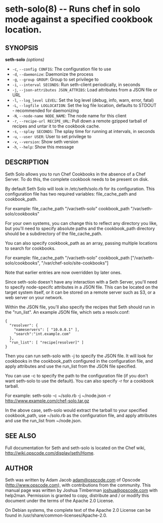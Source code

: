 seth-solo(8) -- Runs chef in solo mode against a specified cookbook location.
========================================

## SYNOPSIS

__seth-solo__ _(options)_

  * `-c`, `--config CONFIG`:
    The configuration file to use
  * `-d`, `--daemonize`:
    Daemonize the process
  * `-g`, `--group GROUP`:
    Group to set privilege to
  * `-i`, `--interval SECONDS`:
    Run seth-client periodically, in seconds
  * `-j`, `--json-attributes JSON_ATTRIBS`:
    Load attributes from a JSON file or URL
  * `-l`, `--log_level LEVEL`:
    Set the log level (debug, info, warn, error, fatal)
  * `-L`, `--logfile LOGLOCATION`:
    Set the log file location, defaults to STDOUT - recommended for
    daemonizing
  * `-N`, `--node-name NODE_NAME`:
    The node name for this client
  * `-r`, `--recipe-url RECIPE_URL`:
    Pull  down  a  remote  gzipped  tarball of recipes and untar it to the
    cookbook cache.
  * `-s`, `--splay SECONDS`:
    The splay time for running at intervals, in seconds
  * `-u`, `--user USER`:
    User to set privilege to
  * `-v`, `--version`:
    Show seth version
  * `-h`, `--help`:
    Show this message

## DESCRIPTION

Seth Solo allows you to run Chef Cookbooks in the absence of a Chef Server.
To do this, the complete cookbook needs to be present on disk.

By default Seth Solo will look in /etc/seth/solo.rb for its configuration.
This configuration file has two required variables: file_cache_path and
cookbook_path.

For example:
    file_cache_path "/var/seth-solo"
    cookbook_path "/var/seth-solo/cookbooks"

For your own systems, you can change this to reflect any directory you like,
but you'll need to specify absolute paths and the cookbook_path directory
should be a subdirectory of the file_cache_path.

You can also specify cookbook_path as an array, passing multiple locations
to search for cookbooks.

For example:
    file_cache_path "/var/seth-solo"
    cookbook_path ["/var/seth-solo/cookbooks", "/var/chef-solo/site-cookbooks"]

Note that earlier entries are now overridden by later ones.

Since seth-solo doesn't have any interaction with a Seth Server, you'll need
to specify node-specifc attributes in a JSON file. This can be located on the
target system itself, or it can be stored on a remote server such as S3, or a
web server on your network.

Within the JSON file, you'll also specify the recipes that Seth should run in
the "run_list". An example JSON file, which sets a resolv.conf:

    {
      "resolver": {
        "nameservers": [ "10.0.0.1" ],
        "search":"int.example.com"
      },
      "run_list": [ "recipe[resolver]" ]
    }

Then you can run seth-solo with -j to specify the JSON file. It will look for
cookbooks in the cookbook_path configured in the configuration file, and apply
attributes and use the run_list from the JSON file specified.

You can use -c to specify the path to the configuration file (if you don't want
seth-solo to use the default). You can also specify -r for a cookbook tarball.

For example:
    seth-solo -c ~/solo.rb -j ~/node.json  -r http://www.example.com/chef-solo.tar.gz

In the above case, seth-solo would extract the tarball to your specified
cookbook_path, use ~/solo.rb as the configuration file, and apply attributes
and use the run_list from ~/node.json.

## SEE ALSO

Full documentation for Seth and  seth-solo  is  located  on  the  Chef  wiki,
http://wiki.opscode.com/display/seth/Home.

## AUTHOR

Seth was written by Adam Jacob <adam@ospcode.com> of Opscode
(http://www.opscode.com),  with contributions from the community.  This
manual page was written by Joshua Timberman  <joshua@opscode.com>  with
help2man.  Permission  is  granted  to copy, distribute and / or modify
this document under the terms of the Apache 2.0 License.

On Debian systems, the complete text of the Apache 2.0 License  can  be
found in /usr/share/common-licenses/Apache-2.0.
